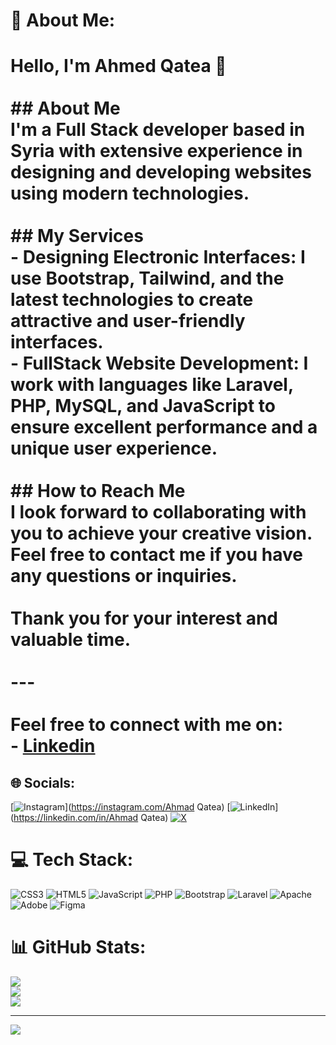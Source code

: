 # 💫 About Me:
# Hello, I'm Ahmed Qatea 👋<br><br>## About Me<br>I'm a Full Stack developer based in Syria with extensive experience in designing and developing websites using modern technologies.<br><br>## My Services<br>- **Designing Electronic Interfaces:** I use Bootstrap, Tailwind, and the latest technologies to create attractive and user-friendly interfaces.<br>- **FullStack Website Development:** I work with languages like Laravel, PHP, MySQL, and JavaScript to ensure excellent performance and a unique user experience.<br><br>## How to Reach Me<br>I look forward to collaborating with you to achieve your creative vision. Feel free to contact me if you have any questions or inquiries.<br><br>Thank you for your interest and valuable time.<br><br>---<br><br>**Feel free to connect with me on:**<br>- [Linkedin](www.linkedin.com/in/ahmed-qatea-9860b9326)


## 🌐 Socials:
[![Instagram](https://img.shields.io/badge/Instagram-%23E4405F.svg?logo=Instagram&logoColor=white)](https://instagram.com/Ahmad Qatea) [![LinkedIn](https://img.shields.io/badge/LinkedIn-%230077B5.svg?logo=linkedin&logoColor=white)](https://linkedin.com/in/Ahmad Qatea) [![X](https://img.shields.io/badge/X-black.svg?logo=X&logoColor=white)](https://x.com/@AhmedQatea) 

# 💻 Tech Stack:
![CSS3](https://img.shields.io/badge/css3-%231572B6.svg?style=for-the-badge&logo=css3&logoColor=white) ![HTML5](https://img.shields.io/badge/html5-%23E34F26.svg?style=for-the-badge&logo=html5&logoColor=white) ![JavaScript](https://img.shields.io/badge/javascript-%23323330.svg?style=for-the-badge&logo=javascript&logoColor=%23F7DF1E) ![PHP](https://img.shields.io/badge/php-%23777BB4.svg?style=for-the-badge&logo=php&logoColor=white) ![Bootstrap](https://img.shields.io/badge/bootstrap-%238511FA.svg?style=for-the-badge&logo=bootstrap&logoColor=white) ![Laravel](https://img.shields.io/badge/laravel-%23FF2D20.svg?style=for-the-badge&logo=laravel&logoColor=white) ![Apache](https://img.shields.io/badge/apache-%23D42029.svg?style=for-the-badge&logo=apache&logoColor=white) ![Adobe](https://img.shields.io/badge/adobe-%23FF0000.svg?style=for-the-badge&logo=adobe&logoColor=white) ![Figma](https://img.shields.io/badge/figma-%23F24E1E.svg?style=for-the-badge&logo=figma&logoColor=white)
# 📊 GitHub Stats:
![](https://github-readme-stats.vercel.app/api?username=AhmadQatea&theme=dark&hide_border=false&include_all_commits=true&count_private=true)<br/>
![](https://github-readme-streak-stats.herokuapp.com/?user=AhmadQatea&theme=dark&hide_border=false)<br/>
![](https://github-readme-stats.vercel.app/api/top-langs/?username=AhmadQatea&theme=dark&hide_border=false&include_all_commits=true&count_private=true&layout=compact)

---
[![](https://visitcount.itsvg.in/api?id=AhmadQatea&icon=0&color=4)](https://visitcount.itsvg.in)

<!-- Proudly created with GPRM ( https://gprm.itsvg.in ) -->
